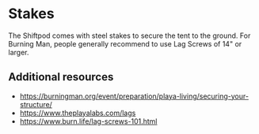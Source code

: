 # Stakes

The Shiftpod comes with steel stakes to secure the tent to the ground. For Burning Man, 
people generally recommend to use Lag Screws of 14" or larger. 

## Additional resources

 - https://burningman.org/event/preparation/playa-living/securing-your-structure/
 - https://www.theplayalabs.com/lags
 - https://www.burn.life/lag-screws-101.html

